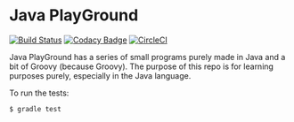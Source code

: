 # Java PlayGround

[![Build Status](https://travis-ci.org/BrianLusina/Java-Playground.svg?branch=master)](https://travis-ci.org/BrianLusina/Java-Playground)
[![Codacy Badge](https://api.codacy.com/project/badge/Grade/ee8646cf1ed14cf4a2624601d1caa7fd)](https://www.codacy.com/app/BrianLusina/Java-Playground?utm_source=github.com&amp;utm_medium=referral&amp;utm_content=BrianLusina/Java-Playground&amp;utm_campaign=Badge_Grade)
[![CircleCI](https://circleci.com/gh/BrianLusina/Java-Playground.svg?style=svg)](https://circleci.com/gh/BrianLusina/Java-Playground)

Java PlayGround has a series of small programs purely made in Java and a bit of Groovy (because Groovy).
The purpose of this repo is for learning purposes purely, especially in the Java language.

To run the tests:

```sh
$ gradle test
```